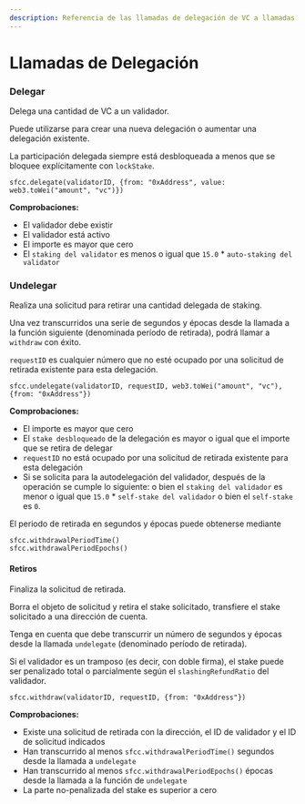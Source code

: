 ```yaml
---
description: Referencia de las llamadas de delegación de VC a llamadas de validadores
---
```


# Llamadas de Delegación

### Delegar

Delega una cantidad de VC a un validador.

Puede utilizarse para crear una nueva delegación o aumentar una delegación existente.

La participación delegada siempre está desbloqueada a menos que se bloquee explícitamente con `lockStake`.

```
sfcc.delegate(validatorID, {from: "0xAddress", value: web3.toWei("amount", "vc")})
```

**Comprobaciones:**

* El validador debe existir
* El validador está activo
* El importe es mayor que cero
* El `staking del validator` es menos o igual que  `15.0` \* `auto-staking del validator`

### Undelegar

Realiza una solicitud para retirar una cantidad delegada de staking.

Una vez transcurridos una serie de segundos y épocas desde la llamada a la función siguiente (denominada período de retirada), podrá llamar a `withdraw` con éxito.

`requestID` es cualquier número que no esté ocupado por una solicitud de retirada existente para esta delegación.

```
sfcc.undelegate(validatorID, requestID, web3.toWei("amount", "vc"), {from: "0xAddress"})
```

**Comprobaciones:**

* El importe es mayor que cero
* El `stake desbloqueado` de la delegación es mayor o igual que el importe que se retira de delegar
* `requestID` no está ocupado por una solicitud de retirada existente para esta delegación
* Si se solicita para la autodelegación del validador, después de la operación se cumple lo siguiente: o bien el `staking del validador` es menor o igual que `15.0` \* `self-stake del validador` o bien el `self-stake` es `0`.&#x20;

El periodo de retirada en segundos y épocas puede obtenerse mediante

```
sfcc.withdrawalPeriodTime()
sfcc.withdrawalPeriodEpochs()
```

#### Retiros

Finaliza la solicitud de retirada.&#x20;

Borra el objeto de solicitud y retira el stake solicitado, transfiere el stake solicitado a una dirección de cuenta.&#x20;

Tenga en cuenta que debe transcurrir un número de segundos y épocas desde la llamada `undelegate` (denominado período de retirada).&#x20;

Si el validador es un tramposo (es decir, con doble firma), el stake puede ser penalizado total o parcialmente según el `slashingRefundRatio` del validador.

```
sfcc.withdraw(validatorID, requestID, {from: "0xAddress"})
```

**Comprobaciones:**

* Existe una solicitud de retirada con la dirección, el ID de validador y el ID de solicitud indicados
* Han transcurrido al menos `sfcc.withdrawalPeriodTime()` segundos desde la llamada a `undelegate`&#x20;
* Han transcurrido al menos `sfcc.withdrawalPeriodEpochs()` épocas desde la llamada a la función de `undelegate`&#x20;
* La parte no-penalizada del stake es superior a cero
